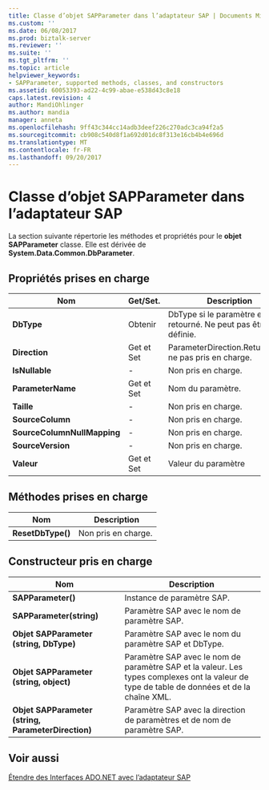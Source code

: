 ```yaml
---
title: Classe d’objet SAPParameter dans l’adaptateur SAP | Documents Microsoft
ms.custom: ''
ms.date: 06/08/2017
ms.prod: biztalk-server
ms.reviewer: ''
ms.suite: ''
ms.tgt_pltfrm: ''
ms.topic: article
helpviewer_keywords:
- SAPParameter, supported methods, classes, and constructors
ms.assetid: 60053393-ad22-4c99-abae-e538d43c8e18
caps.latest.revision: 4
author: MandiOhlinger
ms.author: mandia
manager: anneta
ms.openlocfilehash: 9ff43c344cc14adb3deef226c270adc3ca94f2a5
ms.sourcegitcommit: cb908c540d8f1a692d01dc8f313e16cb4b4e696d
ms.translationtype: MT
ms.contentlocale: fr-FR
ms.lasthandoff: 09/20/2017
---
```

# <a name="sapparameter-class-in-the-sap-adapter"></a>Classe d’objet SAPParameter dans l’adaptateur SAP
La section suivante répertorie les méthodes et propriétés pour le **objet SAPParameter** classe. Elle est dérivée de **System.Data.Common.DbParameter**.  
  
## <a name="supported-properties"></a>Propriétés prises en charge  
  
|Nom|Get/Set.| Description|  
|----------|--------------|-----------------|  
|**DbType**|Obtenir|DbType si le paramètre est retourné. Ne peut pas être définie.|  
|**Direction**|Get et Set|ParameterDirection.ReturnValue ne pas pris en charge.|  
|**IsNullable**|-|Non pris en charge.|  
|**ParameterName**|Get et Set|Nom du paramètre.|  
|**Taille**|-|Non pris en charge.|  
|**SourceColumn**|-|Non pris en charge.|  
|**SourceColumnNullMapping**|-|Non pris en charge.|  
|**SourceVersion**|-|Non pris en charge.|  
|**Valeur**|Get et Set|Valeur du paramètre|  
  
## <a name="supported-methods"></a>Méthodes prises en charge  
  
|Nom| Description|  
|----------|-----------------|  
|**ResetDbType()**|Non pris en charge.|  
  
## <a name="supported-constructors"></a>Constructeur pris en charge  
  
|Nom| Description|  
|----------|-----------------|  
|**SAPParameter()**|Instance de paramètre SAP.|  
|**SAPParameter(string)**|Paramètre SAP avec le nom de paramètre SAP.|  
|**Objet SAPParameter (string, DbType)**|Paramètre SAP avec le nom du paramètre SAP et DbType.|  
|**Objet SAPParameter (string, object)**|Paramètre SAP avec le nom de paramètre SAP et la valeur. Les types complexes ont la valeur de type de table de données et de la chaîne XML.|  
|**Objet SAPParameter (string, ParameterDirection)**|Paramètre SAP avec la direction de paramètres et de nom de paramètre SAP.|  
  
## <a name="see-also"></a>Voir aussi  
 [Étendre des Interfaces ADO.NET avec l’adaptateur SAP](../../adapters-and-accelerators/adapter-sap/extend-ado-net-interfaces-with-the-sap-adapter.md)
